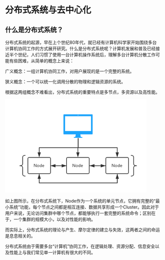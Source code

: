 # 分布式系统与去中心化

## 什么是分布式系统？

分布式系统的起源，早在上个世纪80年代，就已经有计算机科学家开始围绕多台计算机协同工作的方式展开研究。什么是分布式系统呢？计算机发展和普及已经接近半个世纪，人们习惯了使用一台计算机操作系统后，理解多台计算机分散工作可能有些困难，从简单的概念上来说：

广义概念：一组计算机协同工作，对用户展现的是一个完整的系统。

狭义概念：一个可以统一化调用分散的物理和逻辑资源的系统。

根据这两组概念不难看出，分布式系统的重要特点是多节点，多资源以及高性能。

![](/assets/1.1.1.png)

如上图所示，在分布式系统下，Node作为一个系统的单元节点，它拥有完整的“最小系统“功能，每个节点之间都是相互连接、数据共享形成一个Cluster。因此对于用户来说，无论访问集群中哪个节点，都能够执行一套完整的系统命令；区别在于，一个集群的规模大小，以及对性能的影响。



而实际上，分布式系统的理论与产生、摩尔定律的建立与失效，这两者之间的命运是息息相关的。

分布式系统由于需要多台“计算机”协同工作，在逻辑处理、资源分配、信息安全以及性能上与我们常见单一计算机有很大的不同。

